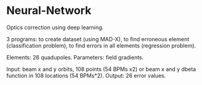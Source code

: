 # Neural-Network

Optics correction using deep learning.

3 programs: to create dataset (using MAD-X), to find erroneous element (classification problem), to find errors in all elements (regression problem).

Elements: 26 quadupoles. Parameters: field gradients.

Input: beam x and y orbits, 108 points (54 BPMs x2) or beam x and y dbeta function in 108 locations (54 BPMs*2).
Output: 26 error values.
